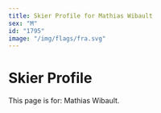 ```yaml
---
title: Skier Profile for Mathias Wibault
sex: "M"
id: "1795"
image: "/img/flags/fra.svg" 
---
```


# Skier Profile

This page is for: Mathias Wibault.
    